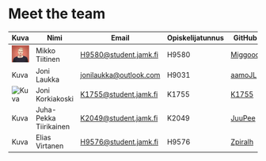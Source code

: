 # Meet the team

Kuva | Nimi | Email | Opiskelijatunnus | GitHub | LinkedIn
------------ | ------------- | ------------- | ------------- | ------------- | -------------
![](https://raw.githubusercontent.com/aitiocase/aitiocase.github.io/master/kuvat/omakuvaMikko.jpg) | Mikko Tiitinen | H9580@student.jamk.fi | H9580 | [Miggooo](https://github.com/Miggooo) | [Mikko Tiitinen](https://www.linkedin.com/in/mikkotiitinen/)
Kuva | Joni Laukka | jonilaukka@outlook.com | H9031 | [aamoJL](https://github.com/aamoJL) | [Joni Laukka](https://www.linkedin.com/in/jonilaukka)
![Kuva](https://avatars3.githubusercontent.com/u/16683289?v=4) | Joni Korkiakoski | K1755@student.jamk.fi | K1755 | [K1755](https://github.com/K1755) | -
Kuva | Juha-Pekka Tiirikainen | K2049@student.jamk.fi | K2049 | [JuuPee](https://github.com/JuuPee) | -
Kuva | Elias Virtanen | H9576@student.jamk.fi | H9576 | [Zpiralh](https://github.com/Zpiralh) | -
